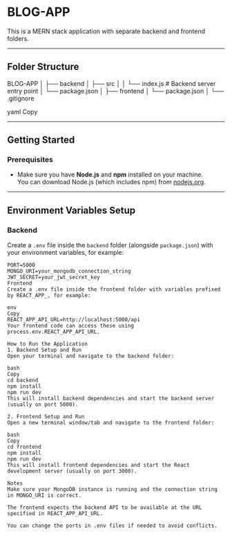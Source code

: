 # BLOG-APP

This is a MERN stack application with separate backend and frontend folders.

---

## Folder Structure

BLOG-APP
│
├── backend
│ ├── src
│ │ └── index.js # Backend server entry point
│ └── package.json
│
├── frontend
│ └── package.json
│
└── .gitignore

yaml
Copy

---

## Getting Started

### Prerequisites

- Make sure you have **Node.js** and **npm** installed on your machine.  
  You can download Node.js (which includes npm) from [nodejs.org](https://nodejs.org/).

---

## Environment Variables Setup

### Backend

Create a `.env` file inside the `backend` folder (alongside `package.json`) with your environment variables, for example:

```env
PORT=5000
MONGO_URI=your_mongodb_connection_string
JWT_SECRET=your_jwt_secret_key
Frontend
Create a .env file inside the frontend folder with variables prefixed by REACT_APP_, for example:

env
Copy
REACT_APP_API_URL=http://localhost:5000/api
Your frontend code can access these using process.env.REACT_APP_API_URL.

How to Run the Application
1. Backend Setup and Run
Open your terminal and navigate to the backend folder:

bash
Copy
cd backend
npm install
npm run dev
This will install backend dependencies and start the backend server (usually on port 5000).

2. Frontend Setup and Run
Open a new terminal window/tab and navigate to the frontend folder:

bash
Copy
cd frontend
npm install
npm run dev
This will install frontend dependencies and start the React development server (usually on port 3000).

Notes
Make sure your MongoDB instance is running and the connection string in MONGO_URI is correct.

The frontend expects the backend API to be available at the URL specified in REACT_APP_API_URL.

You can change the ports in .env files if needed to avoid conflicts.



